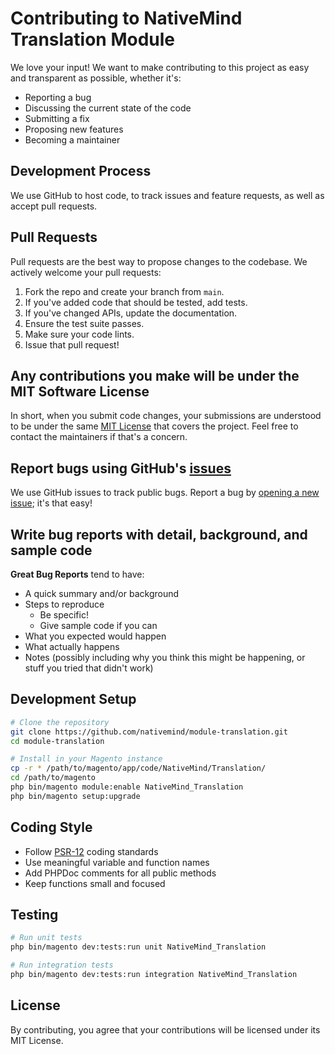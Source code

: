 # Contributing to NativeMind Translation Module

We love your input! We want to make contributing to this project as easy and transparent as possible, whether it's:

- Reporting a bug
- Discussing the current state of the code
- Submitting a fix
- Proposing new features
- Becoming a maintainer

## Development Process

We use GitHub to host code, to track issues and feature requests, as well as accept pull requests.

## Pull Requests

Pull requests are the best way to propose changes to the codebase. We actively welcome your pull requests:

1. Fork the repo and create your branch from `main`.
2. If you've added code that should be tested, add tests.
3. If you've changed APIs, update the documentation.
4. Ensure the test suite passes.
5. Make sure your code lints.
6. Issue that pull request!

## Any contributions you make will be under the MIT Software License

In short, when you submit code changes, your submissions are understood to be under the same [MIT License](http://choosealicense.com/licenses/mit/) that covers the project. Feel free to contact the maintainers if that's a concern.

## Report bugs using GitHub's [issues](https://github.com/nativemind/module-translation/issues)

We use GitHub issues to track public bugs. Report a bug by [opening a new issue](https://github.com/nativemind/module-translation/issues/new); it's that easy!

## Write bug reports with detail, background, and sample code

**Great Bug Reports** tend to have:

- A quick summary and/or background
- Steps to reproduce
  - Be specific!
  - Give sample code if you can
- What you expected would happen
- What actually happens
- Notes (possibly including why you think this might be happening, or stuff you tried that didn't work)

## Development Setup

```bash
# Clone the repository
git clone https://github.com/nativemind/module-translation.git
cd module-translation

# Install in your Magento instance
cp -r * /path/to/magento/app/code/NativeMind/Translation/
cd /path/to/magento
php bin/magento module:enable NativeMind_Translation
php bin/magento setup:upgrade
```

## Coding Style

- Follow [PSR-12](https://www.php-fig.org/psr/psr-12/) coding standards
- Use meaningful variable and function names
- Add PHPDoc comments for all public methods
- Keep functions small and focused

## Testing

```bash
# Run unit tests
php bin/magento dev:tests:run unit NativeMind_Translation

# Run integration tests
php bin/magento dev:tests:run integration NativeMind_Translation
```

## License

By contributing, you agree that your contributions will be licensed under its MIT License.
